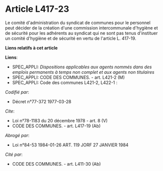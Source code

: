 # Article L417-23

Le comité d'administration du syndicat de communes pour le personnel peut décider de la création d'une commission
intercommunale d'hygiène et de sécurité pour les adhérents au syndicat qui ne sont pas tenus d'instituer un comité d'hygiène
et de sécurité en vertu de l'article L. 417-19.

**Liens relatifs à cet article**

**Liens**:

  - SPEC_APPLI: *Dispositions applicables aux agents nommés dans des emplois permanents à temps non complet et aux agents non titulaires*
  - SPEC_APPLI: CODE DES COMMUNES. - art. L421-2 (M)
  - SPEC_APPLI: Code des communes L421-2, L422-1 :

_Codifié par_:

  - Décret n°77-372 1977-03-28

_Cite_:

  - Loi n°78-1183 du 20 décembre 1978 - art. 8 (V)
  - CODE DES COMMUNES. - art. L417-19 (Ab)

_Abrogé par_:

  - Loi n°84-53 1984-01-26 ART. 119 JORF 27 JANVIER 1984

_Cité par_:

  - CODE DES COMMUNES. - art. L411-30 (Ab)
